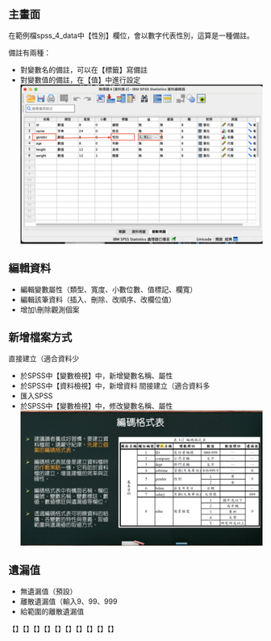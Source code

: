 ## 主畫面
在範例檔spss_4_data中【性別】欄位，會以數字代表性別，這算是一種備註。

備註有兩種：
- 對變數名的備註，可以在【標籤】寫備註
- 對變數值的備註，在【值】中進行設定
![upgit_20240502_1714589754.png](https://raw.githubusercontent.com/kcwc1029/obsidian-upgit-image/main/2024/05/upgit_20240502_1714589754.png)

## 編輯資料
- 編輯變數屬性（類型、寬度、小數位數、值標記、欄寬）
- 編輯該筆資料（插入、刪除、改順序、改欄位值）
- 增加\刪除觀測個案
## 新增檔案方式
直接建立（適合資料少
- 於SPSS中【變數檢視】中，新增變數名稱、屬性
- 於SPSS中【資料檢視】中，新增資料
間接建立（適合資料多
- 匯入SPSS
- 於SPSS中【變數檢視】中，修改變數名稱、屬性
![upgit_20240502_1714590708.png](https://raw.githubusercontent.com/kcwc1029/obsidian-upgit-image/main/2024/05/upgit_20240502_1714590708.png)

## 遺漏值
- 無遺漏值（預設）
- 離散遺漏值（輸入9、99、999
- 給範圍的離散遺漏值





【】【】【】【】【】【】【】【】【】【】



